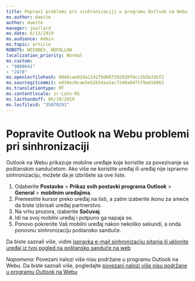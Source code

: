 ```yaml
---
title: Popravi problemi pri sinhronizaciji u programu Outlook na Webu
ms.author: daeite
author: daeite
manager: joallard
ms.date: 6/13/2019
ms.audience: Admin
ms.topic: article
ROBOTS: NOINDEX, NOFOLLOW
localization_priority: Normal
ms.custom:
- "9000641"
- "2478"
ms.openlocfilehash: 88d6cae01da1142f0d087592920f8cc2b5b33bf2
ms.sourcegitcommit: ed30ec6cae5e52b54aa1ac7248a847579ad16062
ms.translationtype: MT
ms.contentlocale: sr-Latn-RS
ms.lasthandoff: 06/19/2019
ms.locfileid: "35079291"
---
```

# <a name="fix-outlook-on-the-web-sync-issues"></a>Popravite Outlook na Webu problemi pri sinhronizaciji

Outlook na Webu prikazuje mobilne uređaje koje koristite za povezivanje sa poštanskim sandučetom. Ako više ne koristite uređaj ili uređaj nije ispravno sinhronizaciju, možete da je izbrišete sa ove liste.

1. Odaberite **Postavke** > **Prikaz svih postavki programa Outlook** > **General** > **mobilnim uređajima**.
1. Premestite kursor preko uređaj na listi, a zatim izaberite ikonu za smeće da biste izbrisali uređaj partnerstvo.
1. Na vrhu prozora, izaberite **Sačuvaj**.
1. Idi na svoj mobilni uređaj i potpuno ga napaja se.
1. Ponovo pokrenite Vaš mobilni uređaj nakon nekoliko sekundi, a onda ponovnu sinhronizaciju poštansko sanduče.

Da biste saznali više, vidim [ispravka e-mail sinhronizaciju pitanja ili uklonite uređaj iz tvoj pogled na poštansko sanduče na web](https://support.office.com/article/775ed31c-05bd-4ee4-b1b3-33fad7b5b992)

*Napomena:* Povezani nalozi više nisu podržane u programu Outlook na Webu. Da biste saznali više, pogledajte [povezani nalozi više nisu podržane u programu Outlook na Webu](https://support.office.com/article/5cc526bf-e928-4a99-8b9f-5e089df7d887)